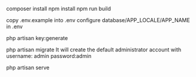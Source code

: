 composer install
npm install
npm run build

copy .env.example into .env
configure database/APP_LOCALE/APP_NAME in .env

php artisan key:generate

php artisan migrate
It will create the default administrator account with username: admin password:admin

php artisan serve
